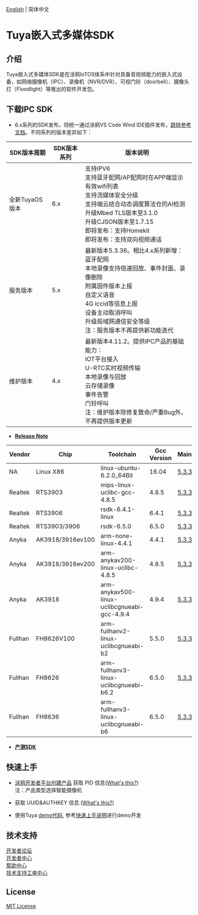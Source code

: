 [English](./README_en.md) | 简体中文

# Tuya嵌入式多媒体SDK


## 介绍
Tuya嵌入式多媒体SDK是在涂鸦IoTOS体系中针对具备音视频能力的嵌入式设备，如网络摄像机（IPC）、录像机（NVR/DVR）、可视门铃（doorbell）、摄像头灯（Floodlight）等推出的软件开发包。

## 下载IPC SDK

* 6.x系列的SDK发布，将统一通过涂鸦VS Code Wind IDE插件发布，[跳转参考文档](https://developer.tuya.com/cn/docs/iot-device-dev/TuyaOS-Overview?id=Kbfjtwjcpn1gc)。不同系列的版本差异如下：

 SDK版本周期 | SDK版本系列 | 版本说明 |
| --- | --- | --- |
| 全新TuyaOS版本 | 6.x | 支持IPV6<br>支持蓝牙配网/AP配网时在APP端显示有效wifi列表<br>支持流媒体安全分级<br>支持端云结合动态调度算法仓的AI检测<br>升级Mbed TLS版本至3.1.0<br>升级CJSON版本至1.7.15<br>即将发布：支持Homekit<br>即将发布：支持双向视频通话|
| 服务版本 | 5.x | 最新版本5.3.36。相比4.x系列新增：<br>蓝牙配网<br>本地录像支持倍速回放、事件封面、录像删除<br>附属固件版本上报<br>自定义语音<br>4G iccid等信息上报<br>设备主动取消呼叫<br>升级局域网通信安全等级<br>注：服务版本不再提供新功能迭代  |
| 维护版本 | 4.x | 最新版本4.11.2。提供IPC产品的基础能力：<br>IOT平台接入<br>U-RTC实时视频传输<br>本地录像与回放<br>云存储录像<br>事件告警<br>门铃呼叫<br>注：维护版本除修复致命/严重Bug外，不再提供版本更新 |

* **[Release Note](./release_note.md)**

Vendor | Chip| Toolchain| Gcc Version|Mainline| Longterm
---|---|---|---|---|---
NA | Linux X86 | linux-ubuntu-6.2.0_64Bit | 16.04 | [5.3.36](https://images.tuyacn.com/rms-static/3f7aa8c0-f070-11ed-8585-0943ff8b8030-1683860041036.rar?tyName=tuya_ipc_sdk_5.3.36_linux-ubuntu-6.2.0_64Bit.rar) | [4.11.2](https://images.tuyacn.com/rms-static/f7a99fe0-f067-11ed-8b07-418e300fdfb3-1683856484575.tar.gz?tyName=tuya_ipc_sdk_4.11.2_linux-ubuntu-6.2.0_64Bit.tar.gz)
Realtek | RTS3903 | mips-linux-uclibc-gcc-4.8.5 | 4.8.5 | [5.3.36](https://images.tuyacn.com/rms-static/3f779b80-f070-11ed-8b07-418e300fdfb3-1683860041016.rar?tyName=tuya_ipc_sdk_5.3.36_mips-linux-uclibc-gcc-4.8.5.rar) | [4.11.2](https://images.tuyacn.com/rms-static/f7ac10e0-f067-11ed-8585-0943ff8b8030-1683856484590.tar.gz?tyName=tuya_ipc_sdk_4.11.2_mips-linux-uclibc-gcc-4.8.5.tar.gz)
Realtek | RTS3906 | rsdk-6.4.1-linux | 6.4.1 | [5.3.36](https://images.tuyacn.com/rms-static/3f76b120-f070-11ed-8b07-418e300fdfb3-1683860041010.rar?tyName=tuya_ipc_sdk_5.3.36_rsdk-6.4.1.rar) | [4.11.2](https://images.tuyacn.com/rms-static/f7b3d910-f067-11ed-8585-0943ff8b8030-1683856484641.tar.gz?tyName=tuya_ipc_sdk_4.11.2_rsdk-6.4.1-linux.tar.gz)
Realtek | RTS3903/3906 | rsdk-6.5.0 | 6.5.0 | [5.3.36](https://images.tuyacn.com/rms-static/3f7a5aa0-f070-11ed-8585-0943ff8b8030-1683860041034.rar?tyName=tuya_ipc_sdk_5.3.36_rsdk-6.5.0.rar) | [4.11.2](https://images.tuyacn.com/rms-static/f7e74520-f067-11ed-8585-0943ff8b8030-1683856484978.tar.gz?tyName=tuya_ipc_sdk_4.11.2_rsdk-6.5.0.tar.gz)
Anyka | AK3918/3916ev100 | arm-none-linux-4.4.1 | 4.4.1 | [5.3.36](https://images.tuyacn.com/rms-static/3f768a10-f070-11ed-8b07-418e300fdfb3-1683860041009.rar?tyName=tuya_ipc_sdk_5.3.36_arm-none-linux-4.4.1.rar) | [4.11.2](https://images.tuyacn.com/rms-static/f7e6a8e0-f067-11ed-8b07-418e300fdfb3-1683856484974.tar.gz?tyName=tuya_ipc_sdk_4.11.2_arm-none-linux-4.4.1.tar.gz)
Anyka | AK3918/3916ev200 | arm-anykav200-linux-uclibc-4.8.5 | 4.8.5 | [5.3.36](https://images.tuyacn.com/rms-static/3f818690-f070-11ed-8b07-418e300fdfb3-1683860041081.rar?tyName=tuya_ipc_sdk_5.3.36_arm-anykav200-linux-uclibc-4.8.5.rar) | [4.11.2](https://images.tuyacn.com/rms-static/f7b3d911-f067-11ed-8585-0943ff8b8030-1683856484641.tar.gz?tyName=tuya_ipc_sdk_4.11.2_arm-anykav200-linux-uclibc-4.8.5.tar.gz)
Anyka | AK3918 | arm-anykav500-linux-uclibcgnueabi-gcc-4.9.4 | 4.9.4 | [5.3.36](https://images.tuyacn.com/rms-static/3f7b6c10-f070-11ed-8585-0943ff8b8030-1683860041041.rar?tyName=tuya_ipc_sdk_5.3.36_arm-anykav500-linux-uclibcgnueabi-gcc-4.9.4.rar) | [4.11.2](https://images.tuyacn.com/rms-static/f7abe9d0-f067-11ed-8585-0943ff8b8030-1683856484589.tar.gz?tyName=tuya_ipc_sdk_4.11.2_arm-anykav500-linux-uclibcgnueabi-gcc-4.9.4.tar.gz)
Fullhan | FH8626V100 | arm-fullhanv2-linux-uclibcgnueabi-b2 | 5.5.0 | [5.3.36](https://images.tuyacn.com/rms-static/3f7307a0-f070-11ed-8585-0943ff8b8030-1683860040986.rar?tyName=tuya_ipc_sdk_5.3.36_arm-fullhanv2-linux-uclibcgnueabi-b2.rar) | [4.11.2](https://images.tuyacn.com/rms-static/f7aad860-f067-11ed-8b07-418e300fdfb3-1683856484582.tar.gz?tyName=tuya_ipc_sdk_4.11.2_arm-fullhanv2-linux-uclibcgnueabi-b2.tar.gz)
Fullhan | FH8626 | arm-fullhanv3-linux-uclibcgnueabi-b6.2 | 6.5.0 | [5.3.36](https://images.tuyacn.com/rms-static/3f7a81b0-f070-11ed-8585-0943ff8b8030-1683860041035.rar?tyName=tuya_ipc_sdk_5.3.36_arm-fullhanv3-linux-uclibcgnueabi-b6.2.rar) | [4.11.2](https://images.tuyacn.com/rms-static/f7abc2c0-f067-11ed-8b07-418e300fdfb3-1683856484588.tar.gz?tyName=tuya_ipc_sdk_4.11.2_arm-fullhanv3-linux-uclibcgnueabi-b6.2.tar.gz)
Fullhan | FH8636 | arm-fullhanv3-linux-uclibcgnueabi-b6 | 6.5.0 | [5.3.36](https://images.tuyacn.com/rms-static/3f772650-f070-11ed-8b07-418e300fdfb3-1683860041013.rar?tyName=tuya_ipc_sdk_5.3.36_arm-fullhanv3-linux-uclibcgnueabi-b6.rar) | [4.11.2](https://images.tuyacn.com/rms-static/f7aad860-f067-11ed-8585-0943ff8b8030-1683856484582.tar.gz?tyName=tuya_ipc_sdk_4.11.2_arm-fullhanv3-linux-uclibcgnueabi-b6.tar.gz) 

* **[产测SDK](./dowload_fac.md)**

## 快速上手

* [涂鸦开发者平台创建产品](https://developer.tuya.com/cn/docs/iot/configure-in-platform/create-product/create-product?id=K914jp1ijtsfe) 获取 PID 信息([What's this?](https://github.com/tuya/tuya-iotos-embeded-sdk-multimedia/wiki/What-is#what-is-pid))<br> 
注：产品类型选择智能摄像机

* 获取 UUID&AUTHKEY 信息.([What's this?](https://github.com/tuya/tuya-iotos-embeded-sdk-multimedia/wiki/What-is#what-is-uuid--authkey))

* 使用Tuya [demo代码](https://github.com/tuya/tuya-iotos-embeded-multimedia-demo), 参考[快速上手说明](https://github.com/tuya/tuya-iotos-embeded-multimedia-demo#get-started)进行demo开发


## 技术支持

[开发者论坛](https://www.tuyaos.com/viewforum.php?f=14) <br>
[开发者中心](https://developer.tuya.com/cn/) <br>
[帮助中心](https://support.tuya.com/cn/help) <br>
[技术支持工单中心](https://iot.tuya.com/council/) 

## License
[MIT License](./LICENSE)
